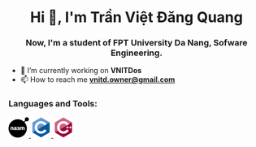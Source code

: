 <h1 align="center">Hi 👋, I'm Trần Việt Đăng Quang</h1>
<h3 align="center">Now, I'm a student of FPT University Da Nang, Sofware Engineering.</h3>

- 🔭 I’m currently working on **VNITDos**
- 📫 How to reach me **vnitd.owner@gmail.com**

<h3 align="left">Languages and Tools:</h3>
<p align="left">
  <a href="https://www.tutorialspoint.com/assembly_programming" target="_blank" rel="noreferrer">
    <img src="https://raw.githubusercontent.com/vnitd/vnitd/main/NASM.svg" alt="c" width="40" height="40"/>
  </a>
  <a href="https://www.cprogramming.com/" target="_blank" rel="noreferrer">
    <img src="https://raw.githubusercontent.com/devicons/devicon/master/icons/c/c-original.svg" alt="c" width="40" height="40"/>
  </a>
  <a href="https://www.w3schools.com/cpp/" target="_blank" rel="noreferrer">
    <img src="https://raw.githubusercontent.com/devicons/devicon/master/icons/cplusplus/cplusplus-original.svg" alt="cplusplus" width="40" height="40"/>
  </a>
</p>
